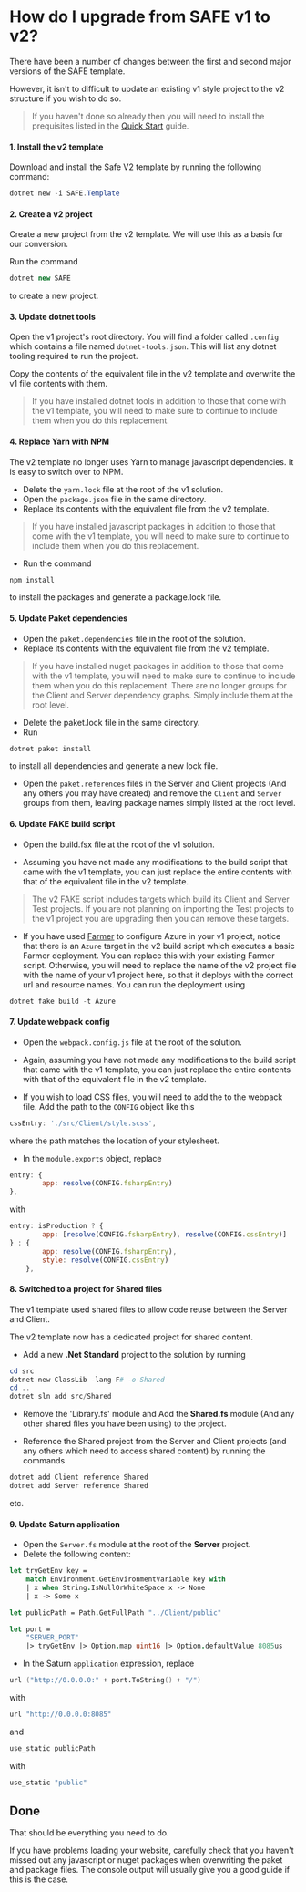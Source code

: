# How do I upgrade from SAFE v1 to v2?

There have been a number of changes between the first and second major versions of the SAFE template.

However, it isn't to difficult to update an existing v1 style project to the v2 structure if you wish to do so.

> If you haven't done so already then you will need to install the prequisites listed in the [Quick Start](http://localhost:8000/quickstart/) guide.

#### 1. Install the v2 template

Download and install the Safe V2 template by running the following command:

```powershell
dotnet new -i SAFE.Template
```

#### 2. Create a v2 project

Create a new project from the v2 template. We will use this as a basis for our conversion.

Run the command
```fsharp
dotnet new SAFE
```
to create a new project.

#### 3. Update dotnet tools

Open the v1 project's root directory. You will find a folder called `.config` which contains a file named `dotnet-tools.json`. This will list any dotnet tooling required to run the project.

Copy the contents of the equivalent file in the v2 template and overwrite the v1 file contents with them.

> If you have installed dotnet tools in addition to those that come with the v1 template, you will need to make sure to continue to include them when you do this replacement.

#### 4. Replace Yarn with NPM

The v2 template no longer uses Yarn to manage javascript dependencies. It is easy to switch over to NPM. 

- Delete the `yarn.lock` file at the root of the v1 solution.
- Open the `package.json` file in the same directory.
- Replace its contents with the equivalent file from the v2 template.

> If you have installed javascript packages in addition to those that come with the v1 template, you will need to make sure to continue to include them when you do this replacement.

- Run the command
```powershell
npm install
```
to install the packages and generate a package.lock file.

#### 5. Update Paket dependencies

- Open the `paket.dependencies` file in the root of the solution.
- Replace its contents with the equivalent file from the v2 template.

> If you have installed nuget packages in addition to those that come with the v1 template, you will need to make sure to continue to include them when you do this replacement. There are no longer groups for the Client and Server dependency graphs. Simply include them at the root level.

- Delete the paket.lock file in the same directory.
- Run 
```powershell
dotnet paket install
```
to install all dependencies and generate a new lock file.

- Open the `paket.references` files in the Server and Client projects (And any others you may have created) and remove the `Client` and `Server` groups from them, leaving package names simply listed at the root level.

#### 6. Update FAKE build script

- Open the build.fsx file at the root of the v1 solution.

- Assuming you have not made any modifications to the build script that came with the v1 template, you can just replace the entire contents with that of the equivalent file in the v2 template.

> The v2 FAKE script includes targets which build its Client and Server Test projects. If you are not planning on importing the Test projects to the v1 project you are upgrading then you can remove these targets.

- If you have used [Farmer](https://compositionalit.github.io/farmer/) to configure Azure in your v1 project, notice that there is an `Azure` target in the v2 build script which executes a basic Farmer deployment. You can replace this with your existing Farmer script. Otherwise, you will need to replace the name of the v2 project file with the name of your v1 project here, so that it deploys with the correct url and resource names. You can run the deployment using
```powershell
dotnet fake build -t Azure
```


#### 7. Update webpack config

- Open the `webpack.config.js` file at the root of the solution.
- Again, assuming you have not made any modifications to the build script that came with the v1 template, you can just replace the entire contents with that of the equivalent file in the v2 template.

- If you wish to load CSS files, you will need to add the to the webpack file. Add the path to the `CONFIG` object like this
```javascript
cssEntry: './src/Client/style.scss',
```
where the path matches the location of your stylesheet.

- In the `module.exports` object, replace
```javascript
entry: {
        app: resolve(CONFIG.fsharpEntry)
},
```
with 
```javascript
entry: isProduction ? {
        app: [resolve(CONFIG.fsharpEntry), resolve(CONFIG.cssEntry)]
} : {
        app: resolve(CONFIG.fsharpEntry),
        style: resolve(CONFIG.cssEntry)
    },
```

#### 8. Switched to a project for Shared files

The v1 template used shared files to allow code reuse between the Server and Client.

The v2 template now has a dedicated project for shared content.

- Add a new **.Net Standard** project to the solution by running
```powershell
cd src
dotnet new ClassLib -lang F# -o Shared
cd ..
dotnet sln add src/Shared
```

- Remove the 'Library.fs' module and Add the **Shared.fs** module (And any other shared files you have been using) to the project.

- Reference the Shared project from the Server and Client projects (and any others which need to access shared content) by running the commands

```powershell
dotnet add Client reference Shared
dotnet add Server reference Shared
```

etc.

#### 9. Update Saturn application

- Open the `Server.fs` module at the root of the **Server** project.
- Delete the following content:
```fsharp
let tryGetEnv key = 
    match Environment.GetEnvironmentVariable key with
    | x when String.IsNullOrWhiteSpace x -> None 
    | x -> Some x

let publicPath = Path.GetFullPath "../Client/public"

let port =
    "SERVER_PORT"
    |> tryGetEnv |> Option.map uint16 |> Option.defaultValue 8085us
```
- In the Saturn `application` expression, replace
```fsharp
url ("http://0.0.0.0:" + port.ToString() + "/")
```
with
```fsharp
url "http://0.0.0.0:8085"
```
and
```fsharp
use_static publicPath
```
with
```fsharp
use_static "public"
```

## Done

That should be everything you need to do.

If you have problems loading your website, carefully check that you haven't missed out any javascript or nuget packages when overwriting the paket and package files. The console output will usually give you a good guide if this is the case.



